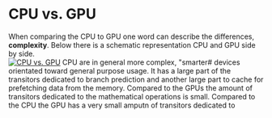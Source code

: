 # CPU vs. GPU

When comparing the CPU to GPU one word can describe the differences, **complexity**. Below there is a schematic representation CPU and GPU side by side.  
[![CPU vs. GPU](https://docs.nvidia.com/cuda/cuda-c-programming-guide/graphics/gpu-devotes-more-transistors-to-data-processing.png)](https://docs.nvidia.com/cuda/cuda-c-programming-guide/graphics/gpu-devotes-more-transistors-to-data-processing.png)
CPU are in general more complex, "smarter# devices orientated toward general purpose usage. It has a large part of the transitors dedicated to branch prediction and another large part to cache for prefetching data from the memory. Compared to the GPUs the amount of transitors dedicated to the mathematical operations is small. Compared to the CPU the GPU has a very small amputn of transitors dedicated to 
